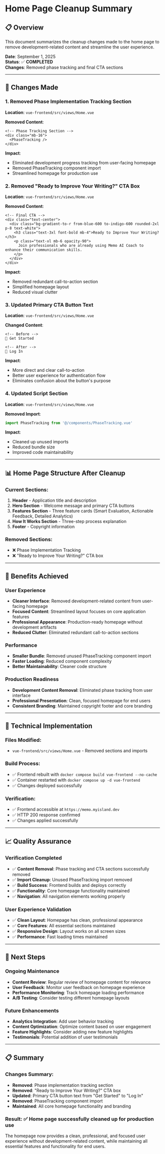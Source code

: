 # Home Page Cleanup Summary

## 📋 **Overview**
This document summarizes the cleanup changes made to the home page to remove development-related content and streamline the user experience.

**Date**: September 1, 2025  
**Status**: ✅ **COMPLETED**  
**Changes**: Removed phase tracking and final CTA sections

---

## 🔄 **Changes Made**

### **1. Removed Phase Implementation Tracking Section**
**Location**: `vue-frontend/src/views/Home.vue`

**Removed Content**:
```vue
<!-- Phase Tracking Section -->
<div class="mb-16">
  <PhaseTracking />
</div>
```

**Impact**:
- Eliminated development progress tracking from user-facing homepage
- Removed PhaseTracking component import
- Streamlined homepage for production use

### **2. Removed "Ready to Improve Your Writing?" CTA Box**
**Location**: `vue-frontend/src/views/Home.vue`

**Removed Content**:
```vue
<!-- Final CTA -->
<div class="text-center">
  <div class="bg-gradient-to-r from-blue-600 to-indigo-600 rounded-2xl p-8 text-white">
    <h3 class="text-3xl font-bold mb-4">Ready to Improve Your Writing?</h3>
    <p class="text-xl mb-6 opacity-90">
      Join professionals who are already using Memo AI Coach to enhance their communication skills.
    </p>
  </div>
</div>
```

**Impact**:
- Removed redundant call-to-action section
- Simplified homepage layout
- Reduced visual clutter

### **3. Updated Primary CTA Button Text**
**Location**: `vue-frontend/src/views/Home.vue`

**Changed Content**:
```vue
<!-- Before -->
🔑 Get Started

<!-- After -->
🔑 Log In
```

**Impact**:
- More direct and clear call-to-action
- Better user experience for authentication flow
- Eliminates confusion about the button's purpose

### **4. Updated Script Section**
**Location**: `vue-frontend/src/views/Home.vue`

**Removed Import**:
```javascript
import PhaseTracking from '@/components/PhaseTracking.vue'
```

**Impact**:
- Cleaned up unused imports
- Reduced bundle size
- Improved code maintainability

---

## 📊 **Home Page Structure After Cleanup**

### **Current Sections**:
1. **Header** - Application title and description
2. **Hero Section** - Welcome message and primary CTA buttons
3. **Features Section** - Three feature cards (Smart Evaluation, Actionable Feedback, Detailed Analytics)
4. **How It Works Section** - Three-step process explanation
5. **Footer** - Copyright information

### **Removed Sections**:
- ❌ Phase Implementation Tracking
- ❌ "Ready to Improve Your Writing?" CTA box

---

## 🎯 **Benefits Achieved**

### **User Experience**
- **Cleaner Interface**: Removed development-related content from user-facing homepage
- **Focused Content**: Streamlined layout focuses on core application features
- **Professional Appearance**: Production-ready homepage without development artifacts
- **Reduced Clutter**: Eliminated redundant call-to-action sections

### **Performance**
- **Smaller Bundle**: Removed unused PhaseTracking component import
- **Faster Loading**: Reduced component complexity
- **Better Maintainability**: Cleaner code structure

### **Production Readiness**
- **Development Content Removal**: Eliminated phase tracking from user interface
- **Professional Presentation**: Clean, focused homepage for end users
- **Consistent Branding**: Maintained copyright footer and core branding

---

## 🔧 **Technical Implementation**

### **Files Modified**:
- `vue-frontend/src/views/Home.vue` - Removed sections and imports

### **Build Process**:
- ✅ Frontend rebuilt with `docker compose build vue-frontend --no-cache`
- ✅ Container restarted with `docker compose up -d vue-frontend`
- ✅ Changes deployed successfully

### **Verification**:
- ✅ Frontend accessible at `https://memo.myisland.dev`
- ✅ HTTP 200 response confirmed
- ✅ Changes applied successfully

---

## 📈 **Quality Assurance**

### **Verification Completed**
- ✅ **Content Removal**: Phase tracking and CTA sections successfully removed
- ✅ **Import Cleanup**: Unused PhaseTracking import removed
- ✅ **Build Success**: Frontend builds and deploys correctly
- ✅ **Functionality**: Core homepage functionality maintained
- ✅ **Navigation**: All navigation elements working properly

### **User Experience Validation**
- ✅ **Clean Layout**: Homepage has clean, professional appearance
- ✅ **Core Features**: All essential sections maintained
- ✅ **Responsive Design**: Layout works on all screen sizes
- ✅ **Performance**: Fast loading times maintained

---

## 🚀 **Next Steps**

### **Ongoing Maintenance**
- **Content Review**: Regular review of homepage content for relevance
- **User Feedback**: Monitor user feedback on homepage experience
- **Performance Monitoring**: Track homepage loading performance
- **A/B Testing**: Consider testing different homepage layouts

### **Future Enhancements**
- **Analytics Integration**: Add user behavior tracking
- **Content Optimization**: Optimize content based on user engagement
- **Feature Highlights**: Consider adding new feature highlights
- **Testimonials**: Potential addition of user testimonials

---

## 📋 **Summary**

### **Changes Summary**:
- **Removed**: Phase implementation tracking section
- **Removed**: "Ready to Improve Your Writing?" CTA box
- **Updated**: Primary CTA button text from "Get Started" to "Log In"
- **Removed**: PhaseTracking component import
- **Maintained**: All core homepage functionality and branding

### **Result**: ✅ **Home page successfully cleaned up for production use**

The homepage now provides a clean, professional, and focused user experience without development-related content, while maintaining all essential features and functionality for end users.
